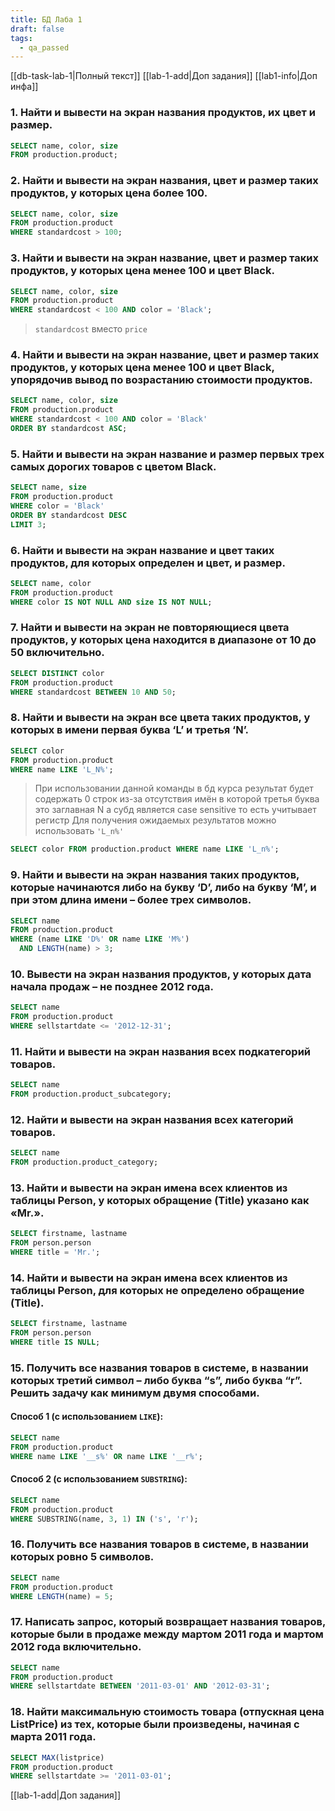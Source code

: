 ```yaml
---
title: БД Лаба 1
draft: false
tags:
  - qa_passed
---
```


[[db-task-lab-1|Полный текст]]
[[lab-1-add|Доп задания]]
[[lab1-info|Доп инфа]]

### 1. Найти и вывести на экран названия продуктов, их цвет и размер.

```sql
SELECT name, color, size
FROM production.product;
```

### 2. Найти и вывести на экран названия, цвет и размер таких продуктов, у которых цена более 100.

```sql
SELECT name, color, size
FROM production.product
WHERE standardcost > 100;
```

### 3. Найти и вывести на экран название, цвет и размер таких продуктов, у которых цена менее 100 и цвет Black.

```sql
SELECT name, color, size
FROM production.product
WHERE standardcost < 100 AND color = 'Black';
```
>`standardcost` вместо `price`

### 4. Найти и вывести на экран название, цвет и размер таких продуктов, у которых цена менее 100 и цвет Black, упорядочив вывод по возрастанию стоимости продуктов.

```sql
SELECT name, color, size
FROM production.product
WHERE standardcost < 100 AND color = 'Black'
ORDER BY standardcost ASC;
```

### 5. Найти и вывести на экран название и размер первых трех самых дорогих товаров с цветом Black.

```sql
SELECT name, size
FROM production.product
WHERE color = 'Black'
ORDER BY standardcost DESC
LIMIT 3;
```

### 6. Найти и вывести на экран название и цвет таких продуктов, для которых определен и цвет, и размер.

```sql
SELECT name, color
FROM production.product
WHERE color IS NOT NULL AND size IS NOT NULL;
```

### 7. Найти и вывести на экран не повторяющиеся цвета продуктов, у которых цена находится в диапазоне от 10 до 50 включительно.

```sql
SELECT DISTINCT color
FROM production.product
WHERE standardcost BETWEEN 10 AND 50;
```

### 8. Найти и вывести на экран все цвета таких продуктов, у которых в имени первая буква ‘L’ и третья ‘N’.

```sql
SELECT color
FROM production.product
WHERE name LIKE 'L_N%';
```

> При использовании данной команды в бд курса результат будет содержать 0 строк из-за отсутствия имён в которой третья буква это заглавная N а субд является case sensitive то есть учитывает регистр
> Для получения ожидаемых результатов можно использовать `'L_n%'`

```sql
SELECT color FROM production.product WHERE name LIKE 'L_n%';
```

### 9. Найти и вывести на экран названия таких продуктов, которые начинаются либо на букву ‘D’, либо на букву ‘M’, и при этом длина имени – более трех символов.

```sql
SELECT name
FROM production.product
WHERE (name LIKE 'D%' OR name LIKE 'M%')
  AND LENGTH(name) > 3;
```

### 10. Вывести на экран названия продуктов, у которых дата начала продаж – не позднее 2012 года.

```sql
SELECT name
FROM production.product
WHERE sellstartdate <= '2012-12-31';
```

### 11. Найти и вывести на экран названия всех подкатегорий товаров.

```sql
SELECT name
FROM production.product_subcategory;
```

### 12. Найти и вывести на экран названия всех категорий товаров.

```sql
SELECT name
FROM production.product_category;
```

### 13. Найти и вывести на экран имена всех клиентов из таблицы Person, у которых обращение (Title) указано как «Mr.».

```sql
SELECT firstname, lastname
FROM person.person
WHERE title = 'Mr.';
```

### 14. Найти и вывести на экран имена всех клиентов из таблицы Person, для которых не определено обращение (Title).

```sql
SELECT firstname, lastname
FROM person.person
WHERE title IS NULL;
```

### 15. Получить все названия товаров в системе, в названии которых третий символ – либо буква “s”, либо буква “r”. Решить задачу как минимум двумя способами.

#### Способ 1 (с использованием `LIKE`):

```sql
SELECT name
FROM production.product
WHERE name LIKE '__s%' OR name LIKE '__r%';
```

#### Способ 2 (с использованием `SUBSTRING`):

```sql
SELECT name
FROM production.product
WHERE SUBSTRING(name, 3, 1) IN ('s', 'r');
```

### 16. Получить все названия товаров в системе, в названии которых ровно 5 символов.

```sql
SELECT name
FROM production.product
WHERE LENGTH(name) = 5;
```

### 17. Написать запрос, который возвращает названия товаров, которые были в продаже между мартом 2011 года и мартом 2012 года включительно.

```sql
SELECT name
FROM production.product
WHERE sellstartdate BETWEEN '2011-03-01' AND '2012-03-31';
```

### 18. Найти максимальную стоимость товара (отпускная цена ListPrice) из тех, которые были произведены, начиная с марта 2011 года.

```sql
SELECT MAX(listprice)
FROM production.product
WHERE sellstartdate >= '2011-03-01';
```

[[lab-1-add|Доп задания]]